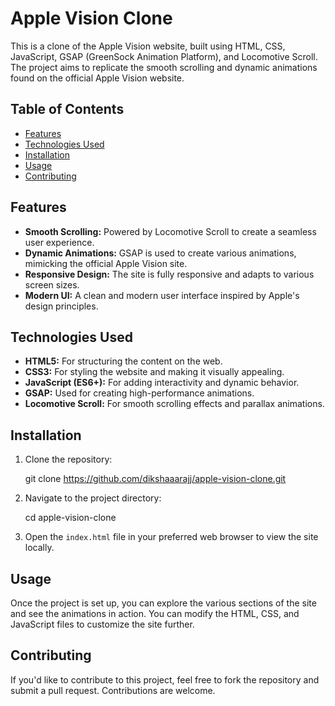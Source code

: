 # Apple Vision Clone

This is a clone of the Apple Vision website, built using HTML, CSS, JavaScript, GSAP (GreenSock Animation Platform), and Locomotive Scroll. The project aims to replicate the smooth scrolling and dynamic animations found on the official Apple Vision website.

## Table of Contents

- [Features](#features)
- [Technologies Used](#technologies-used)
- [Installation](#installation)
- [Usage](#usage)
- [Contributing](#contributing)



## Features

- **Smooth Scrolling:** Powered by Locomotive Scroll to create a seamless user experience.
- **Dynamic Animations:** GSAP is used to create various animations, mimicking the official Apple Vision site.
- **Responsive Design:** The site is fully responsive and adapts to various screen sizes.
- **Modern UI:** A clean and modern user interface inspired by Apple's design principles.

## Technologies Used

- **HTML5:** For structuring the content on the web.
- **CSS3:** For styling the website and making it visually appealing.
- **JavaScript (ES6+):** For adding interactivity and dynamic behavior.
- **GSAP:** Used for creating high-performance animations.
- **Locomotive Scroll:** For smooth scrolling effects and parallax animations.

## Installation

1. Clone the repository:
   
   git clone https://github.com/dikshaaarajj/apple-vision-clone.git
   
2. Navigate to the project directory:
   
   cd apple-vision-clone
  
3. Open the `index.html` file in your preferred web browser to view the site locally.

## Usage

Once the project is set up, you can explore the various sections of the site and see the animations in action. You can modify the HTML, CSS, and JavaScript files to customize the site further.

## Contributing

If you'd like to contribute to this project, feel free to fork the repository and submit a pull request. Contributions are welcome.
